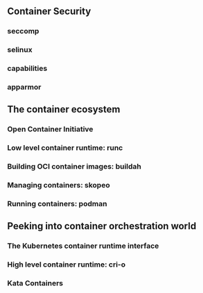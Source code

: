 ## Container Security

### seccomp

### selinux

### capabilities

### apparmor

## The container ecosystem

### Open Container Initiative

### Low level container runtime: runc

### Building OCI container images: buildah

### Managing containers: skopeo

### Running containers: podman

## Peeking into container orchestration world

### The Kubernetes container runtime interface

### High level container runtime: cri-o

### Kata Containers
